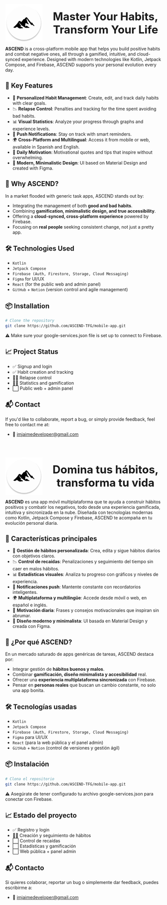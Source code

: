 <div align="center" style="display: flex; align-items: center; justify-content: center; gap: 20px;">
  <img src="app/src/main/res/mipmap-xxxhdpi/ic_launcher_round.webp" alt="Logo ASCEND" width="120" />
  <h1 style="margin: 0; font-size: 35px;">Master Your Habits, Transform Your Life</h1>
</div>

**ASCEND** is a cross-platform mobile app that helps you build positive habits and combat negative ones, all through a gamified, intuitive, and cloud-synced experience. Designed with modern technologies like Kotlin, Jetpack Compose, and Firebase, ASCEND supports your personal evolution every day.

## 🚀 Key Features

- 🎯 **Personalized Habit Management**: Create, edit, and track daily habits with clear goals.
- 📉 **Relapse Control**: Penalties and tracking for the time spent avoiding bad habits.
- 📊 **Visual Statistics**: Analyze your progress through graphs and experience levels.
- 🔔 **Push Notifications**: Stay on track with smart reminders.
- 🌍 **Cross-Platform and Multilingual**: Access it from mobile or web, available in Spanish and English.
- 🧠 **Daily Motivation**: Motivational quotes and tips that inspire without overwhelming.
- 🎨 **Modern, Minimalistic Design**: UI based on Material Design and created with Figma.

## 🧠 Why ASCEND?

In a market flooded with generic task apps, ASCEND stands out by:
- Integrating the management of both **good and bad habits**.
- Combining **gamification, minimalistic design, and true accessibility**.
- Offering a **cloud-synced, cross-platform experience** powered by Firebase.
- Focusing on **real people** seeking consistent change, not just a pretty app.

## 🛠️ Technologies Used

- `Kotlin`
- `Jetpack Compose`
- `Firebase (Auth, Firestore, Storage, Cloud Messaging)`
- `Figma` for UI/UX
- `React` (for the public web and admin panel) 
- `GitHub` + `Notion` (version control and agile management)

## 📦 Installation

```bash
# Clone the repository
git clone https://github.com/ASCEND-TFG/mobile-app.git
```
⚠️ Make sure your google-services.json file is set up to connect to Firebase.

## 📈 Project Status
- ✅ Signup and login
- ✅ Habit creation and tracking
- 👨‍💻 Relapse control
- 👨‍💻 Statistics and gamification
- ⬜ Public web + admin panel

## 📬 Contact
If you'd like to collaborate, report a bug, or simply provide feedback, feel free to contact me at:
- 📧 imjaimedeveloper@gmail.com

<br>
<br>
<br>

<div align="center" style="display: flex; align-items: center; justify-content: center; gap: 20px;">
  <img src="app/src/main/res/mipmap-xxxhdpi/ic_launcher_round.webp" alt="Logo ASCEND" width="120" />
  <h1 style="margin: 0; font-size: 35px;">Domina tus hábitos, transforma tu vida</h1>
</div>

**ASCEND** es una app móvil multiplataforma que te ayuda a construir hábitos positivos y combatir los negativos, todo desde una experiencia gamificada, intuitiva y sincronizada en la nube. Diseñada con tecnologías modernas como Kotlin, Jetpack Compose y Firebase, ASCEND te acompaña en tu evolución personal diaria.

## 🚀 Características principales

- 🎯 **Gestión de hábitos personalizada**: Crea, edita y sigue hábitos diarios con objetivos claros.
- 📉 **Control de recaídas**: Penalizaciones y seguimiento del tiempo sin caer en malos hábitos.
- 📊 **Estadísticas visuales**: Analiza tu progreso con gráficos y niveles de experiencia.
- 🔔 **Notificaciones push**: Mantente constante con recordatorios inteligentes.
- 🌍 **Multiplataforma y multilingüe**: Accede desde móvil o web, en español e inglés.
- 🧠 **Motivación diaria**: Frases y consejos motivacionales que inspiran sin abrumar.
- 🎨 **Diseño moderno y minimalista**: UI basada en Material Design y creada con Figma.

## 🧠 ¿Por qué ASCEND?

En un mercado saturado de apps genéricas de tareas, ASCEND destaca por:
- Integrar gestión de **hábitos buenos y malos**.
- Combinar **gamificación, diseño minimalista y accesibilidad** real.
- Ofrecer una **experiencia multiplataforma sincronizada** con Firebase.
- Pensar en **personas reales** que buscan un cambio constante, no solo una app bonita.

## 🛠️ Tecnologías usadas

- `Kotlin`
- `Jetpack Compose`
- `Firebase (Auth, Firestore, Storage, Cloud Messaging)`
- `Figma` para UI/UX
- `React` (para la web pública y el panel admin) 
- `GitHub` + `Notion` (control de versiones y gestión ágil)

## 📦 Instalación

```bash
# Clona el repositorio
git clone https://github.com/ASCEND-TFG/mobile-app.git
```
⚠️ Asegúrate de tener configurado tu archivo google-services.json para conectar con Firebase.

## 📈 Estado del proyecto
- ✅ Registro y login
- 👨‍💻 Creación y seguimiento de hábitos
- ⬜ Control de recaídas
- ⬜ Estadísticas y gamificación
- ⬜ Web pública + panel admin

## 📬 Contacto
Si quieres colaborar, reportar un bug o simplemente dar feedback, puedes escribirme a:
- 📧 imjaimedeveloper@gmail.com
